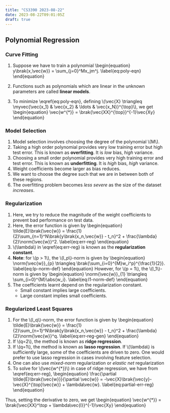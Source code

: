 ```yaml
---
title: "CS3390 2023-08-22"
date: 2023-08-22T09:01:05Z
draft: true
---
```


## Polynomial Regression

### Curve Fitting

1. Suppose we have to train a polynomial
\begin{equation}
y\brak{x,\vec{w}} = \sum_{j=0}^Mx\_jm^j.
\label{eq:poly-eqn}
\end{equation}

2. Functions such as polynomials which are linear in the unknown parameters are called **linear models**.

3. To minimize \eqref{eq:poly-eqn}, defining \\(\vec{X} \triangleq \myvec{\vec{x\_1} & \vec{x\_2} & \ldots & \vec{x\_N}}^{\top}\\), we get
\begin{equation}
\vec{w^{\*}} = \brak{\vec{XX}^{\top}}^{-1}\vec{Xy}
\end{equation}

### Model Selection

1. Model selection involves choosing the degree of the polynomial \\(M\\).
2. Taking a high order polynomial provides very low training error but high test error. This is known as **overfitting**. It is _low_ bias, _high_ variance.
3. Choosing a small order polynomial provides very high training error and test error. This is known as **underfitting**. It is _high_ bias, _high_ variance.
4. Weight coefficients become larger as bias reduces.
5. We want to choose the degree such that we are in between both of these regions.
6. The overfitting problem becomes _less severe_ as the size of the dataset _increases_.

### Regularization
1. Here, we try to reduce the magnitude of the weight coefficients to prevent bad performance on test data.
2. Here, the error function is given by
\begin{equation}
\tilde{E}\brak{\vec{w}} = \frac{1}{2}\sum_{n=1}^N\brak{y\brak{x\_n,\vec{w}} - t\_n}^2 + \frac{\lambda}{2}\norm{\vec{w}}^2.
\label{eq:err-reg}
\end{equation}
3. \\(\lambda\\) in \eqref{eq:err-reg} is known as the **regularization constant**.
4. **Note**: for \\(p > 1\\), the \\(l\_p\\)-norm is given by
\begin{equation}
\norm{\vec{w}}\_{p} \triangleq \brak{\sum_{i=0}^{M}w\_i^p}^{\frac{1}{2}}.
\label{eq:lp-norm-def}
\end{equation}
However, for \\(p = 1\\), the \\(l\_1\\)-norm is given by
\begin{equation}
\norm{\vec{w}}\_{1} \triangleq \sum_{i=0}^{M}\abs{w\_i}.
\label{eq:l1-norm-def}
\end{equation}
5. The coefficients learnt depend on the regularization constant.
    - Small constant implies large coefficients.
    - Large constant implies small coefficients.

### Regularized Least Squares

1. For the \\(l\_q\\)-norm, the error function is given by
\begin{equation}
\tilde{E}\brak{\vec{w}} = \frac{1}{2}\sum_{n=1}^N\brak{y\brak{x\_n,\vec{w}} - t\_n}^2 + \frac{\lambda}{2}\norm{\vec{w}}^q.
\label{eq:err-reg-gen}
\end{equation}
2. If \\(q=2\\), the method is known as **ridge regression**.
3. If \\(q=1\\), the method is known as **lasso regression**. If \\(\lambda\\) is sufficiently large, some of the coefficients are driven to zero. One would prefer to use lasso regression in cases involving feature selection.
4. One can also use _mixed-norm_ regularization or _elastic net_ regularization
5. To solve for \\(\vec{w^{\*}}\\) in case of ridge regression, we have from \eqref{eq:err-reg},
\begin{equation}
\frac{\partial \tilde{E}\brak{\vec{w}}}{\partial \vec{w}} = -\vec{X}\brak{\vec{y}-\vec{X}^{\top}\vec{w}} + \lambda\vec{w}.
\label{eq:partial-err-reg}
\end{equation}

Thus, setting the derivative to zero, we get
\begin{equation}
\vec{w^{\*}} = \brak{\vec{XX}^\top + \lambda\vec{I}}^{-1}\vec{Xy}
\end{equation}
